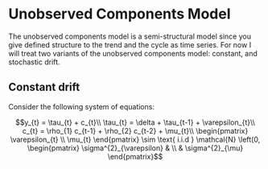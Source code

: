 # Unobserved Components Model

The unobserved components model is a semi-structural model since you give defined structure to the trend and the cycle as time series. For now I will treat two variants of the unobserved components model: constant, and stochastic drift. 

## Constant drift

Consider the following system of equations:

```math
y_{t} = \tau_{t} + c_{t}\\
\tau_{t} = \delta + \tau_{t-1} + \varepsilon_{t}\\
c_{t} = \rho_{1} c_{t-1} + \rho_{2} c_{t-2} + \mu_{t}\\
\begin{pmatrix}
\varepsilon_{t} \\ \mu_{t} 
\end{pmatrix} \sim \text{ i.i.d  } \mathcal{N} \left(0, \begin{pmatrix} \sigma^{2}_{\varepsilon} & \\ & \sigma^{2}_{\mu} \end{pmatrix}
```
